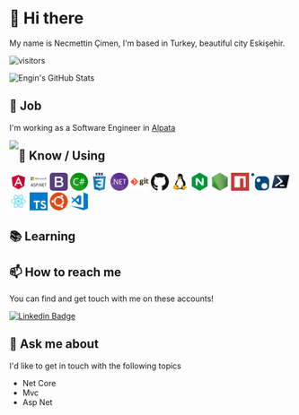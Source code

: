 # 👋 Hi there

My name is Necmettin Çimen, I'm based in Turkey, beautiful city Eskişehir.

![visitors](https://img.shields.io/badge/dynamic/json?color=informational&label=visitor%20count&query=value&url=https%3A%2F%2Fapi.countapi.xyz%2Fhit%2Fnecmettincimen.necmettincimen%2Freadme)

![Engin's GitHub Stats](https://github-readme-stats.vercel.app/api?username=necmettincimen&show_icons=true)

## 💼 Job

I'm working as a Software Engineer in [Alpata](https://github.com/Alpata)

<img align="left" src="https://github-readme-stats.vercel.app/api/top-langs/?username=necmettincimen" />

## 🧠 Know / Using
<img src="https://github.com/github/explore/blob/master/topics/angular/angular.png?raw=true" height="32" /> <img src="https://github.com/github/explore/blob/master/topics/aspnet/aspnet.png?raw=true" height="32" /> <img src="https://github.com/github/explore/blob/master/topics/bootstrap/bootstrap.png?raw=true" height="32" /> <img src="https://github.com/github/explore/blob/master/topics/csharp/csharp.png?raw=true" height="32" /> <img src="https://github.com/github/explore/blob/master/topics/css/css.png?raw=true" height="32" /> <img src="https://github.com/github/explore/blob/master/topics/dotnet/dotnet.png?raw=true" height="32" /> <img src="https://github.com/github/explore/blob/master/topics/git/git.png?raw=true" height="32" /> <img src="https://github.com/github/explore/blob/master/topics/github/github.png?raw=true" height="32" />  <img src="https://github.com/github/explore/blob/master/topics/linux/linux.png?raw=true" height="32" /> <img src="https://github.com/github/explore/blob/master/topics/nginx/nginx.png?raw=true" height="32" /> <img src="https://github.com/github/explore/blob/master/topics/nodejs/nodejs.png?raw=true" height="32" /> <img src="https://github.com/github/explore/blob/master/topics/npm/npm.png?raw=true" height="32" /> <img src="https://github.com/github/explore/blob/master/topics/nuget/nuget.png?raw=true" height="32" /> <img src="https://github.com/github/explore/blob/master/topics/powershell/powershell.png?raw=true" height="32" /> <img src="https://github.com/github/explore/blob/master/topics/react/react.png?raw=true" height="32" /> <img src="https://github.com/github/explore/blob/master/topics/typescript/typescript.png?raw=true" height="32" /> <img src="https://github.com/github/explore/blob/master/topics/ubuntu/ubuntu.png?raw=true" height="32" /> <img src="https://github.com/github/explore/blob/master/topics/visual-studio-code/visual-studio-code.png?raw=true" height="32" />

## 📚 Learning


## 📫 How to reach me

You can find and get touch with me on these accounts!

[![Linkedin Badge](https://img.shields.io/badge/necmettincimen-follow%20on%20linkedin-blue?style=for-the-badge&logo=linkedin)](https://www.linkedin.com/in/necmettincimen/)

## 💬 Ask me about

I'd like to get in touch with the following topics

- Net Core
- Mvc
- Asp Net
